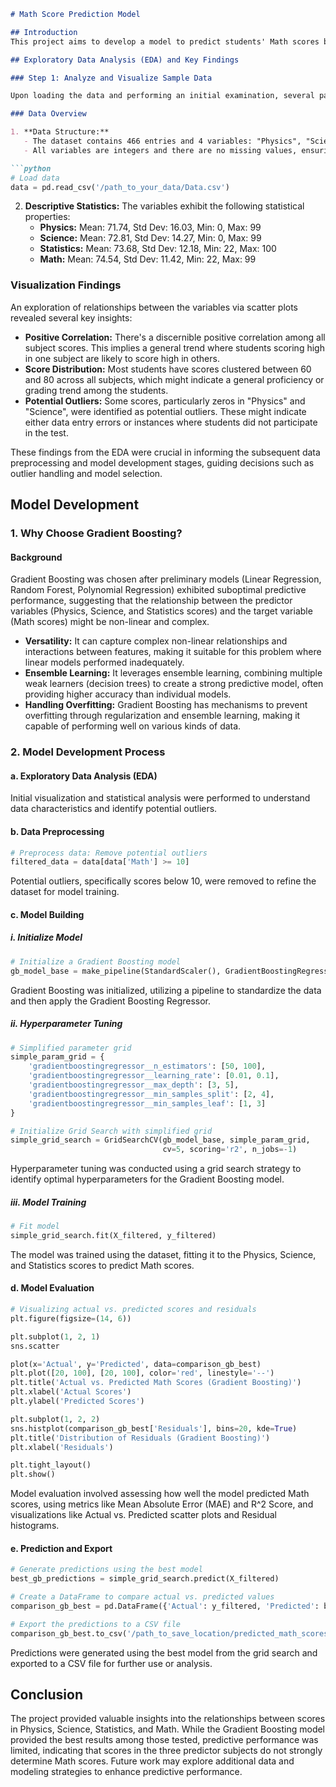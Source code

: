 ```markdown
# Math Score Prediction Model

## Introduction
This project aims to develop a model to predict students' Math scores based on their scores in Physics, Science, and Statistics using a dataset of 466 entries.

## Exploratory Data Analysis (EDA) and Key Findings

### Step 1: Analyze and Visualize Sample Data

Upon loading the data and performing an initial examination, several patterns, correlations, and anomalies were observed that were critical to understand the dataset's nature and to guide subsequent model development.

### Data Overview

1. **Data Structure:**
   - The dataset contains 466 entries and 4 variables: "Physics", "Science", "Statistics", and "Math".
   - All variables are integers and there are no missing values, ensuring a smooth modeling process without the need for imputation.

```python
# Load data
data = pd.read_csv('/path_to_your_data/Data.csv')
```

2. **Descriptive Statistics:**
   The variables exhibit the following statistical properties:
   - **Physics:** Mean: 71.74, Std Dev: 16.03, Min: 0, Max: 99
   - **Science:** Mean: 72.81, Std Dev: 14.27, Min: 0, Max: 99
   - **Statistics:** Mean: 73.68, Std Dev: 12.18, Min: 22, Max: 100
   - **Math:** Mean: 74.54, Std Dev: 11.42, Min: 22, Max: 99

### Visualization Findings

An exploration of relationships between the variables via scatter plots revealed several key insights:

- **Positive Correlation:** There's a discernible positive correlation among all subject scores. This implies a general trend where students scoring high in one subject are likely to score high in others.
- **Score Distribution:** Most students have scores clustered between 60 and 80 across all subjects, which might indicate a general proficiency or grading trend among the students.
- **Potential Outliers:** Some scores, particularly zeros in "Physics" and "Science", were identified as potential outliers. These might indicate either data entry errors or instances where students did not participate in the test.

These findings from the EDA were crucial in informing the subsequent data preprocessing and model development stages, guiding decisions such as outlier handling and model selection.

## Model Development

### 1. Why Choose Gradient Boosting?

#### Background
Gradient Boosting was chosen after preliminary models (Linear Regression, Random Forest, Polynomial Regression) exhibited suboptimal predictive performance, suggesting that the relationship between the predictor variables (Physics, Science, and Statistics scores) and the target variable (Math scores) might be non-linear and complex.

- **Versatility:** It can capture complex non-linear relationships and interactions between features, making it suitable for this problem where linear models performed inadequately.
- **Ensemble Learning:** It leverages ensemble learning, combining multiple weak learners (decision trees) to create a strong predictive model, often providing higher accuracy than individual models.
- **Handling Overfitting:** Gradient Boosting has mechanisms to prevent overfitting through regularization and ensemble learning, making it capable of performing well on various kinds of data.

### 2. Model Development Process

#### a. Exploratory Data Analysis (EDA)
Initial visualization and statistical analysis were performed to understand data characteristics and identify potential outliers.

#### b. Data Preprocessing
```python
# Preprocess data: Remove potential outliers
filtered_data = data[data['Math'] >= 10]
```
Potential outliers, specifically scores below 10, were removed to refine the dataset for model training.

#### c. Model Building
##### i. Initialize Model
```python
# Initialize a Gradient Boosting model
gb_model_base = make_pipeline(StandardScaler(), GradientBoostingRegressor(random_state=42))
```
Gradient Boosting was initialized, utilizing a pipeline to standardize the data and then apply the Gradient Boosting Regressor.

##### ii. Hyperparameter Tuning
```python
# Simplified parameter grid
simple_param_grid = {
    'gradientboostingregressor__n_estimators': [50, 100],
    'gradientboostingregressor__learning_rate': [0.01, 0.1],
    'gradientboostingregressor__max_depth': [3, 5],
    'gradientboostingregressor__min_samples_split': [2, 4],
    'gradientboostingregressor__min_samples_leaf': [1, 3]
}

# Initialize Grid Search with simplified grid
simple_grid_search = GridSearchCV(gb_model_base, simple_param_grid, 
                                  cv=5, scoring='r2', n_jobs=-1)
```
Hyperparameter tuning was conducted using a grid search strategy to identify optimal hyperparameters for the Gradient Boosting model.

##### iii. Model Training
```python
# Fit model
simple_grid_search.fit(X_filtered, y_filtered)
```
The model was trained using the dataset, fitting it to the Physics, Science, and Statistics scores to predict Math scores.

#### d. Model Evaluation
```python
# Visualizing actual vs. predicted scores and residuals
plt.figure(figsize=(14, 6))

plt.subplot(1, 2, 1)
sns.scatter

plot(x='Actual', y='Predicted', data=comparison_gb_best)
plt.plot([20, 100], [20, 100], color='red', linestyle='--')
plt.title('Actual vs. Predicted Math Scores (Gradient Boosting)')
plt.xlabel('Actual Scores')
plt.ylabel('Predicted Scores')

plt.subplot(1, 2, 2)
sns.histplot(comparison_gb_best['Residuals'], bins=20, kde=True)
plt.title('Distribution of Residuals (Gradient Boosting)')
plt.xlabel('Residuals')

plt.tight_layout()
plt.show()
```
Model evaluation involved assessing how well the model predicted Math scores, using metrics like Mean Absolute Error (MAE) and R^2 Score, and visualizations like Actual vs. Predicted scatter plots and Residual histograms.

#### e. Prediction and Export
```python
# Generate predictions using the best model
best_gb_predictions = simple_grid_search.predict(X_filtered)

# Create a DataFrame to compare actual vs. predicted values
comparison_gb_best = pd.DataFrame({'Actual': y_filtered, 'Predicted': best_gb_predictions})

# Export the predictions to a CSV file
comparison_gb_best.to_csv('/path_to_save_location/predicted_math_scores.csv', index=False)
```
Predictions were generated using the best model from the grid search and exported to a CSV file for further use or analysis.

## Conclusion
The project provided valuable insights into the relationships between scores in Physics, Science, Statistics, and Math. While the Gradient Boosting model provided the best results among those tested, predictive performance was limited, indicating that scores in the three predictor subjects do not strongly determine Math scores. Future work may explore additional data and modeling strategies to enhance predictive performance.